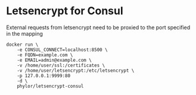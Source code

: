 # Letsencrypt for Consul

External requests from letsencrypt need to be proxied to the port specified in the mapping


    docker run \
        -e CONSUL_CONNECT=localhost:8500 \
        -e FQDN=example.com \
        -e EMAIL=admin@example.com \
        -v /home/user/ssl:/certificates \
        -v /home/user/letsencrypt:/etc/letsencrypt \
        -p 127.0.0.1:9999:80
        -d \
        phylor/letsencrypt-consul
